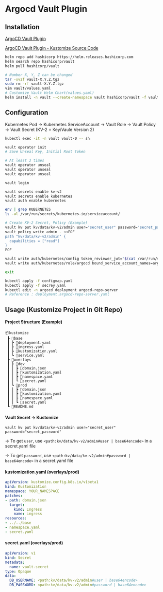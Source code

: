 # Argocd Vault Plugin

## Installation

[ArgoCD Vault Plugin](https://argocd-vault-plugin.readthedocs.io/en/stable/installation/)

[ArgoCD Vault Plugin - Kustomize Source Code](https://github.com/argoproj-labs/argocd-vault-plugin/tree/main/manifests/cmp-sidecar)

```bash
helm repo add hashicorp https://helm.releases.hashicorp.com
helm search repo hashicorp/vault
helm pull hashicorp/vault

# Number X, Y, Z can be changed
tar -xvzf vault-X.Y.Z.tgz
sudo rm -rf vault-X.Y.Z.tgz
vim vault/values.yaml
# Customize Vault Helm Chart(values.yaml)
helm install -n vault --create-namespace vault hashicorp/vault -f vault/values.yaml
```

## Configuration

Kubernetes Pod -> Kubernetes ServiceAccount -> Vault Role -> Vault Policy -> Vault Secret (KV-2 = Key/Vaule Version 2)

```bash
kubectl exec -it -n vault vault-0 -- sh

vault operator init
# Save Unseal Key, Initial Root Token

# At least 3 times
vault operator unseal
vault operator unseal
vault operator unseal

vault login

vault secrets enable kv-v2
vault secrets enable kubernetes
vault auth enable kubernetes

env | grep KUBERNETES
ls -al /var/run/secrets/kubernetes.io/serviceaccount/

# Create KV-2 Secret, Policy (Example)
vault kv put kv/data/kv-v2/admin user="secret_user" password="secret_password"
vault policy write admin - <<EOF
path "kv/data/kv-v2/admin" {
  capabilities = ["read"]
}
EOF

vault write auth/kubernetes/config token_reviewer_jwt="$(cat /var/run/secrets/kubernetes.io/serviceaccount/token)" kubernetes_host="https://$KUBERNETES_PORT_443_TCP_ADDR:443" kubernetes_ca_cert=@/var/run/secrets/kubernetes.io/serviceaccount/ca.crt
vault write auth/kubernetes/role/argocd bound_service_account_names=argocd-repo-server bound_service_account_namespaces=argocd policies=admin ttl=48h

exit

kubectl apply -f configmap.yaml
kubectl apply -f secrey.yaml
kubectl edit -n argocd deployment argocd-repo-server
# Reference : deployment.argocd-repo-server.yaml
```

## Usage (Kustomize Project in Git Repo)

#### Project Structure (Example)
```
📦kustomize
 ┣ 📂base
 ┃ ┣ 📜deployment.yaml
 ┃ ┣ 📜ingress.yaml
 ┃ ┣ 📜kustomization.yaml
 ┃ ┗ 📜service.yaml
 ┣ 📂overlays
 ┃ ┣ 📂dev
 ┃ ┃ ┣ 📜domain.json
 ┃ ┃ ┣ 📜kustomization.yaml
 ┃ ┃ ┣ 📜namespace.yaml
 ┃ ┃ ┗ 📜secret.yaml
 ┃ ┗ 📂prod
 ┃ ┃ ┣ 📜domain.json
 ┃ ┃ ┣ 📜kustomization.yaml
 ┃ ┃ ┣ 📜namespace.yaml
 ┃ ┃ ┗ 📜secret.yaml
 ┗ 📜README.md
```
#### Vault Secret -> Kustomize

`vault kv put kv/data/kv-v2/admin user="secret_user" password="secret_password"`
  
  -> To get `user`, use `<path:kv/data/kv-v2/admin#user | base64encode>` in a secret.yaml file
  
  -> To get `password`, use `<path:kv/data/kv-v2/admin#password | base64encode>` in a secret.yaml file

#### kustomization.yaml (overlays/prod)
```yaml
apiVersion: kustomize.config.k8s.io/v1beta1
kind: Kustomization
namespace: YOUR_NAMESPACE
patches:
- path: domain.json
  target:
    kind: Ingress
    name: ingress
resources:
- ../../base
- namespace.yaml
- secret.yaml
```

#### secret.yaml (overlays/prod)
```yaml
apiVersion: v1
kind: Secret
metadata:
  name: vault-secret
type: Opaque
data:
  DB_USERNAME: <path:kv/data/kv-v2/admin#user | base64encode>
  DB_PASSWORD: <path:kv/data/kv-v2/admin#password | base64encode>
```